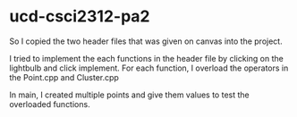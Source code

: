 # ucd-csci2312-pa2

So I copied the two header files that was given on canvas into the project.

I tried to implement the each functions in the header file by clicking on the lightbulb and click implement.
For each function, I overload the operators in the Point.cpp and Cluster.cpp

In main, I created multiple points and give them values to test the overloaded functions.

